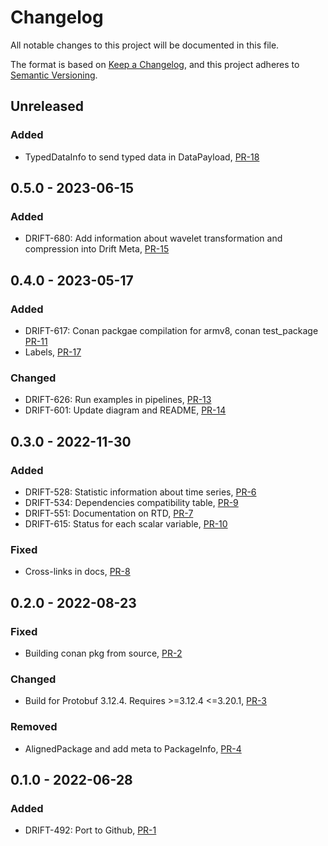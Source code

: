 # Changelog

All notable changes to this project will be documented in this file.

The format is based on [Keep a Changelog](https://keepachangelog.com/en/1.0.0/),
and this project adheres to [Semantic Versioning](https://semver.org/spec/v2.0.0.html).

## Unreleased

### Added

- TypedDataInfo to send typed data in DataPayload, [PR-18](https://github.com/panda-official/DriftProtocol/pull/18)

## 0.5.0 - 2023-06-15

### Added

- DRIFT-680: Add information about wavelet transformation and compression into Drift
  Meta, [PR-15](https://github.com/panda-official/DriftProtocol/pull/15)

## 0.4.0 - 2023-05-17

### Added

- DRIFT-617: Conan packgae compilation for armv8, conan
  test_package [PR-11](https://github.com/panda-official/DriftProtocol/pull/11/)
- Labels, [PR-17](https://github.com/panda-official/DriftProtocol/pull/17)

### Changed

- DRIFT-626: Run examples in pipelines, [PR-13](https://github.com/panda-official/DriftProtocol/pull/13)
- DRIFT-601: Update diagram and README, [PR-14](https://github.com/panda-official/DriftProtocol/pull/14)

## 0.3.0 - 2022-11-30

### Added

- DRIFT-528: Statistic information about time series, [PR-6](https://github.com/panda-official/DriftProtocol/pull/6)
- DRIFT-534: Dependencies compatibility table, [PR-9](https://github.com/panda-official/DriftProtocol/pull/9)
- DRIFT-551: Documentation on RTD, [PR-7](https://github.com/panda-official/DriftProtocol/pull/7)
- DRIFT-615: Status for each scalar variable, [PR-10](https://github.com/panda-official/DriftProtocol/pull/10)

### Fixed

- Cross-links in docs, [PR-8](https://github.com/panda-official/DriftProtocol/pull/8)

## 0.2.0 - 2022-08-23

### Fixed

- Building conan pkg from source, [PR-2](https://github.com/panda-official/DriftProtocol/pull/2)

### Changed

- Build for Protobuf 3.12.4. Requires >=3.12.4 <=3.20.1, [PR-3](https://github.com/panda-official/DriftProtocol/pull/5)

### Removed

- AlignedPackage and add meta to PackageInfo, [PR-4](https://github.com/panda-official/DriftProtocol/pull/4)

## 0.1.0 - 2022-06-28

### Added

- DRIFT-492: Port to Github, [PR-1](https://github.com/panda-official/DriftProtocol/pull/1)
